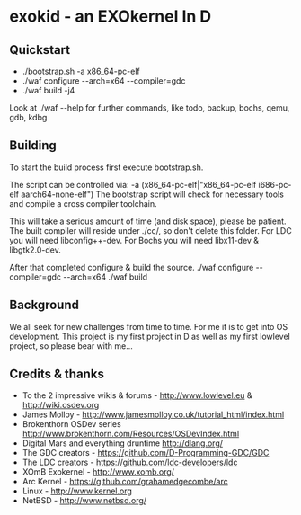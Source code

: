 exokid - an EXOkernel In D
==========================
Quickstart
----------
- ./bootstrap.sh -a x86_64-pc-elf
- ./waf configure --arch=x64 --compiler=gdc
- ./waf build -j4

Look at ./waf --help for further commands, like
todo, backup, bochs, qemu, gdb, kdbg

Building
--------

To start the build process first execute bootstrap.sh.

The script can be controlled via:
	-a (x86_64-pc-elf|"x86_64-pc-elf i686-pc-elf aarch64-none-elf")
The bootstrap script will check for necessary tools and compile a cross compiler
toolchain.

This will take a serious amount of time (and disk space), please be patient.
The built compiler will reside under ./cc/, so don't delete this folder.
For LDC you will need libconfig++-dev. For Bochs you will need libx11-dev & libgtk2.0-dev.

After that completed configure & build the source.
./waf configure --compiler=gdc --arch=x64
./waf build


Background
----------
We all seek for new challenges from time to time. For me it is to get into OS
development. This project is my first project in D as well as my first lowlevel project,
so please bear with me...


Credits & thanks
----------------
 - To the 2 impressive wikis & forums - http://www.lowlevel.eu & http://wiki.osdev.org
 - James Molloy - http://www.jamesmolloy.co.uk/tutorial_html/index.html
 - Brokenthorn OSDev series http://www.brokenthorn.com/Resources/OSDevIndex.html
 - Digital Mars and everything druntime http://dlang.org/
 - The GDC creators - https://github.com/D-Programming-GDC/GDC
 - The LDC creators - https://github.com/ldc-developers/ldc
 - XOmB Exokernel - http://www.xomb.org/
 - Arc Kernel - https://github.com/grahamedgecombe/arc
 - Linux - http://www.kernel.org
 - NetBSD - http://www.netbsd.org/